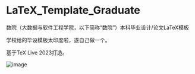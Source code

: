 # LaTeX_Template_Graduate
数院（大数据与软件工程学院，以下简称“数院”）本科毕业设计/论文LaTeX模板

学校给的毕设模板太印度啦，遂自己做一个。

基于TeX Live 2023打造。

![image](https://github.com/ZWUTA/LaTeX_Template_Graduate/assets/63193298/4510670e-336b-4d6b-b964-12f2dcbc2c60)

